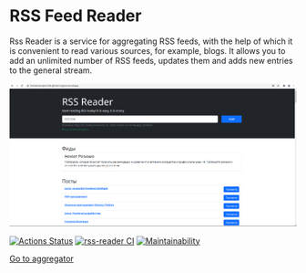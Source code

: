 # RSS Feed Reader  
Rss Reader is a service for aggregating RSS feeds, with the help of which it is convenient to read various sources, for example, blogs. It allows you to add an unlimited number of RSS feeds, updates them and adds new entries to the general stream.  

![image](rss-agregator.png)

[![Actions Status](https://github.com/yigres/frontend-project-lvl3/workflows/hexlet-check/badge.svg)](https://github.com/yigres/frontend-project-lvl3/actions)
[![rss-reader CI](https://github.com/yigres/frontend-project-lvl3/workflows/rss-reader%20CI/badge.svg)](https://github.com/yigres/frontend-project-lvl3/actions?query=workflow%3A%22rss-reader+CI%22)
[![Maintainability](https://api.codeclimate.com/v1/badges/febb9ae6c493861647cc/maintainability)](https://codeclimate.com/github/yigres/frontend-project-lvl3/maintainability)

[Go to aggregator](https://frontend-project-lvl3-git-main.yigres.vercel.app/)
